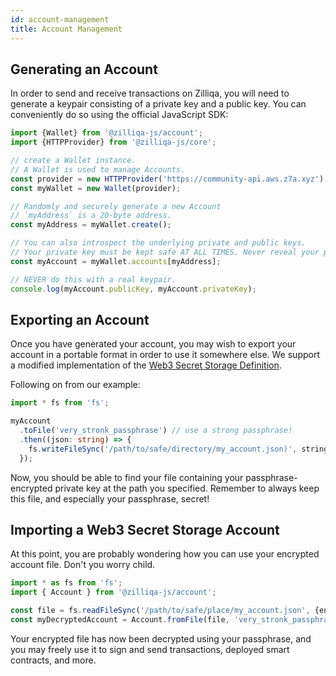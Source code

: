 ```yaml
---
id: account-management
title: Account Management
---
```


## Generating an Account

In order to send and receive transactions on Zilliqa, you will need to
generate a keypair consisting of a private key and a public key. You can
conveniently do so using the official JavaScript SDK:

```typescript
import {Wallet} from '@zilliqa-js/account';
import {HTTPProvider} from '@zilliqa-js/core';

// create a Wallet instance.
// A Wallet is used to manage Accounts.
const provider = new HTTPProvider('https://community-api.aws.z7a.xyz');
const myWallet = new Wallet(provider);

// Randomly and securely generate a new Account
// `myAddress` is a 20-byte address.
const myAddress = myWallet.create();

// You can also introspect the underlying private and public keys.
// Your private key must be kept safe AT ALL TIMES. Never reveal your private key.
const myAccount = myWallet.accounts[myAddress];

// NEVER do this with a real keypair.
console.log(myAccount.publicKey, myAccount.privateKey);
```

## Exporting an Account

Once you have generated your account, you may wish to export your account in
a portable format in order to use it somewhere else. We support a modified
implementation of the [Web3 Secret Storage Definition](https://github.com/ethereum/wiki/wiki/Web3-Secret-Storage-Definition).

Following on from our example:

```typescript
import * fs from 'fs';

myAccount
  .toFile('very_stronk_passphrase') // use a strong passphrase!
  .then((json: string) => {
    fs.writeFileSync('/path/to/safe/directory/my_account.json)', string);
  });
```

Now, you should be able to find your file containing your passphrase-encrypted
private key at the path you specified. Remember to always keep this file, and
especially your passphrase, secret!

## Importing a Web3 Secret Storage Account

At this point, you are probably wondering how you can use your encrypted
account file. Don't you worry child.

```typescript
import * as fs from 'fs';
import { Account } from '@zilliqa-js/account';

const file = fs.readFileSync('/path/to/safe/place/my_account.json', {encoding: 'utf8'});
const myDecryptedAccount = Account.fromFile(file, 'very_stronk_passphrase');
```

Your encrypted file has now been decrypted using your passphrase, and you may
freely use it to sign and send transactions, deployed smart contracts, and
more.
